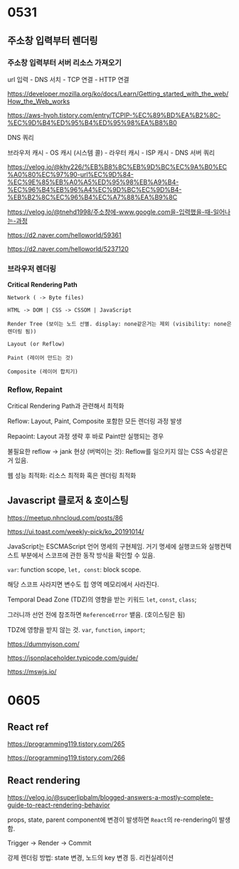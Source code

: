# 0531

## 주소창 입력부터 렌더링

### 주소창 입력부터 서버 리소스 가져오기

url 입력 - DNS 서치 - TCP 연결 - HTTP 연결 

https://developer.mozilla.org/ko/docs/Learn/Getting_started_with_the_web/How_the_Web_works 

https://aws-hyoh.tistory.com/entry/TCPIP-%EC%89%BD%EA%B2%8C-%EC%9D%B4%ED%95%B4%ED%95%98%EA%B8%B0

DNS 쿼리 

브라우저 캐시 - OS 캐시 (시스템 콜) - 라우터 캐시 - ISP 캐시 - DNS 서버 쿼리 

https://velog.io/@khy226/%EB%B8%8C%EB%9D%BC%EC%9A%B0%EC%A0%80%EC%97%90-url%EC%9D%84-%EC%9E%85%EB%A0%A5%ED%95%98%EB%A9%B4-%EC%96%B4%EB%96%A4%EC%9D%BC%EC%9D%B4-%EB%B2%8C%EC%96%B4%EC%A7%88%EA%B9%8C


https://velog.io/@tnehd1998/주소창에-www.google.com을-입력했을-때-일어나는-과정

https://d2.naver.com/helloworld/59361

https://d2.naver.com/helloworld/5237120


### 브라우저 렌더링

<b>Critical Rendering Path</b>

```
Network ( -> Byte files)

HTML -> DOM | CSS -> CSSOM | JavaScript

Render Tree (보이는 노드 선별. display: none같은거는 제외 (visibility: none은 렌더링 됨))

Layout (or Reflow)

Paint (레이어 만드는 것)

Composite (레이어 합치기)

```


### Reflow, Repaint

Critical Rendering Path과 관련해서 최적화 

Reflow: Layout, Paint, Composite 포함한 모든 렌더링 과정 발생

Repaoint: Layout 과정 생략 후 바로 Paint만 실행되는 경우 

불필요한 reflow -> jank 현상 (버벅이는 것): Reflow를 일으키지 않는 CSS 속성같은거 있음. 

웹 성능 최적화: 리소스 최적화 혹은 렌더링 최적화



## Javascript 클로저 & 호이스팅 

https://meetup.nhncloud.com/posts/86

https://ui.toast.com/weekly-pick/ko_20191014/

JavaScript는 ESCMAScript 언어 명세의 구현체임. 거기 명세에 실행코드와 실행컨텍스트 부분에서 스코프에 관한 동작 방식을 확인할 수 있음. 

`var`: function scope, `let, const`: block scope. 

해당 스코프 사라지면 변수도 힙 영역 메모리에서 사라진다. 


Temporal Dead Zone (TDZ)의 영향을 받는 키워드 `let`, `const`, `class`;

그러니까 선언 전에 참조하면 `ReferenceError` 뱉음. (호이스팅은 됨)

TDZ에 영향을 받지 않는 것. `var`, `function`, `import`;



https://dummyjson.com/ 

https://jsonplaceholder.typicode.com/guide/

https://mswjs.io/


# 0605 

## React ref

https://programming119.tistory.com/265 

https://programming119.tistory.com/266 


## React rendering 

https://velog.io/@superlipbalm/blogged-answers-a-mostly-complete-guide-to-react-rendering-behavior

props, state, parent component에 변경이 발생하면 `React`의  re-rendering이 발생함.


Trigger -> Render -> Commit 

강제 렌더링 방법: state 변경, 노드의 key 변경 등. 리컨실레이션  

